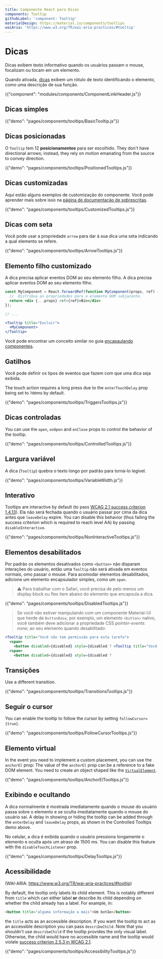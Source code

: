```yaml
---
title: Componente React para Dicas
components: Tooltip
githubLabel: 'component: Tooltip'
materialDesign: https://material.io/components/tooltips
waiAria: 'https://www.w3.org/TR/wai-aria-practices/#tooltip'
---
```


# Dicas

<p class="description">Dicas exibem texto informativo quando os usuários passam o mouse, focalizam ou tocam em um elemento.</p>

Quando ativada, [dicas](https://material.io/design/components/tooltips.html) exibem um rótulo de texto identificando o elemento, como uma descrição de sua função.

{{"component": "modules/components/ComponentLinkHeader.js"}}

## Dicas simples

{{"demo": "pages/components/tooltips/BasicTooltip.js"}}

## Dicas posicionadas

O `Tooltip` tem 12 **posicionamentos** para ser escolhido. They don't have directional arrows; instead, they rely on motion emanating from the source to convey direction.

{{"demo": "pages/components/tooltips/PositionedTooltips.js"}}

## Dicas customizadas

Aqui estão alguns exemplos de customização do componente. Você pode aprender mais sobre isso na [página de documentação de sobrescritas](/customization/how-to-customize/).

{{"demo": "pages/components/tooltips/CustomizedTooltips.js"}}

## Dicas com seta

Você pode usar a propriedade `arrow` para dar à sua dica uma seta indicando a qual elemento se refere.

{{"demo": "pages/components/tooltips/ArrowTooltips.js"}}

## Elemento filho customizado

A dica precisa aplicar eventos DOM ao seu elemento filho. A dica precisa aplicar eventos DOM ao seu elemento filho.

```jsx
const MyComponent = React.forwardRef(function MyComponent(props, ref) {
  //  Distribua as propriedades para o elemento DOM subjacente.
  return <div {...props} ref={ref}>Bin</div>
});

// ...

<Tooltip title="Excluir">
  <MyComponent>
</Tooltip>
```

Você pode encontrar um conceito similar no guia [encapaulando componentes](/guides/composition/#wrapping-components).

## Gatilhos

Você pode definir os tipos de eventos que fazem com que uma dica seja exibida.

The touch action requires a long press due to the `enterTouchDelay` prop being set to `700`ms by default.

{{"demo": "pages/components/tooltips/TriggersTooltips.js"}}

## Dicas controladas

You can use the `open`, `onOpen` and `onClose` props to control the behavior of the tooltip.

{{"demo": "pages/components/tooltips/ControlledTooltips.js"}}

## Largura variável

A dica (`Tooltip`) quebra o texto longo por padrão para torná-lo legível.

{{"demo": "pages/components/tooltips/VariableWidth.js"}}

## Interativo

Tooltips are interactive by default (to pass [WCAG 2.1 success criterion 1.4.13](https://www.w3.org/TR/WCAG21/#content-on-hover-or-focus)). Ela não será fechada quando o usuário passar por cima da dica antes que `leaveDelay` expire. You can disable this behavior (thus failing the success criterion which is required to reach level AA) by passing `disableInteractive`.

{{"demo": "pages/components/tooltips/NonInteractiveTooltips.js"}}

## Elementos desabilitados

Por padrão os elementos desativados como `<button>` não disparam interações do usuário, então uma `Tooltip` não será ativada em eventos normais, omo passar o mouse. Para acomodar elementos desabilitados, adicione um elemento encapsulador simples, como um `span`.

> ⚠️ Para trabalhar com o Safari, você precisa de pelo menos um display block ou flex item abaixo do elemento que encapsula a dica.

{{"demo": "pages/components/tooltips/DisabledTooltips.js"}}

> Se você não estiver manipulando com um componente Material-UI que herde de `ButtonBase`, por exemplo, um elemento `<button>` nativo, você também deve adicionar a propriedade CSS *pointer-events: none;* ao seu elemento quando desabilitado:

```jsx
<Tooltip title="Você não tem permissão para esta tarefa">
  <span>
    <button disabled={disabled} style={disabled ? <Tooltip title="Você não tem permissão para esta tarefa">
  <span>
    <button disabled={disabled} style={disabled ?
```

## Transições

Use a different transition.

{{"demo": "pages/components/tooltips/TransitionsTooltips.js"}}

## Seguir o cursor

You can enable the tooltip to follow the cursor by setting `followCursor={true}`.

{{"demo": "pages/components/tooltips/FollowCursorTooltips.js"}}

## Elemento virtual

In the event you need to implement a custom placement, you can use the `anchorEl` prop: The value of the `anchorEl` prop can be a reference to a fake DOM element. You need to create an object shaped like the [`VirtualElement`](https://popper.js.org/docs/v2/virtual-elements/).

{{"demo": "pages/components/tooltips/AnchorElTooltips.js"}}

## Exibindo e ocultando

A dica normalmente é mostrada imediatamente quando o mouse do usuário passa sobre o elemento e se oculta imediatamente quando o mouse do usuário sai. A delay in showing or hiding the tooltip can be added through the `enterDelay` and `leaveDelay` props, as shown in the Controlled Tooltips demo above.

No celular, a dica é exibida quando o usuário pressiona longamente o elemento e oculta após um atraso de 1500 ms. You can disable this feature with the `disableTouchListener` prop.

{{"demo": "pages/components/tooltips/DelayTooltips.js"}}

## Acessibilidade

(WAI-ARIA: https://www.w3.org/TR/wai-aria-practices/#tooltip)

By default, the tooltip only labels its child element. This is notably different from `title` which can either label **or** describe its child depending on whether the child already has a label. For example, in:

```html
<button title="alguma informação a mais">Um botão</button>
```

the `title` acts as an accessible description. If you want the tooltip to act as an accessible description you can pass `describeChild`. Note that you shouldn't use `describeChild` if the tooltip provides the only visual label. Otherwise, the child would have no accessible name and the tooltip would violate [success criterion 2.5.3 in WCAG 2.1](https://www.w3.org/WAI/WCAG21/Understanding/label-in-name.html).

{{"demo": "pages/components/tooltips/AccessibilityTooltips.js"}}
